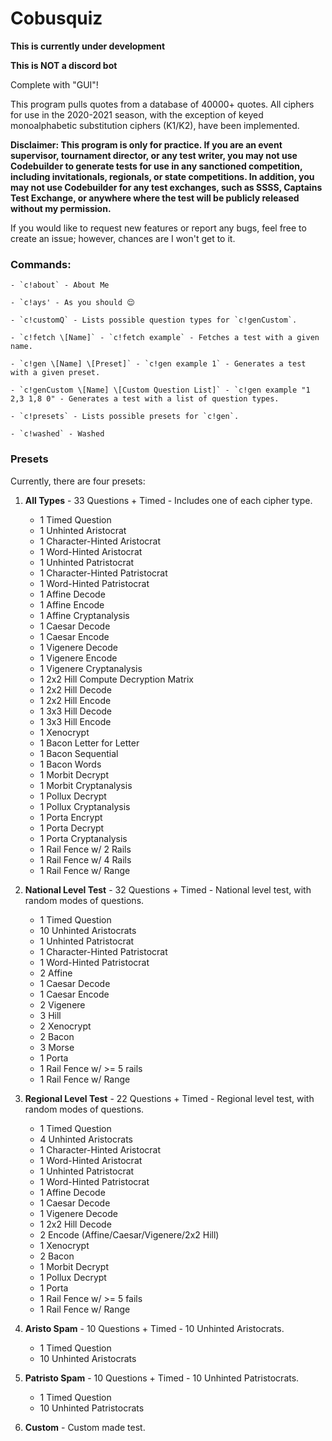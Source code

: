 # Cobusquiz

**This is currently under development**

**This is NOT a discord bot**


Complete with "GUI"!

This program pulls quotes from a database of 40000+ quotes. All ciphers for use in the 2020-2021 season, with the exception of keyed monoalphabetic substitution ciphers (K1/K2), have been implemented.

**Disclaimer: This program is only for practice. If you are an event supervisor, tournament director, or any test writer, you may not use Codebuilder to generate tests for use in any sanctioned competition, including invitationals, regionals, or state competitions. In addition, you may not use Codebuilder for any test exchanges, such as SSSS, Captains Test Exchange, or anywhere where the test will be publicly released without my permission.**

If you would like to request new features or report any bugs, feel free to create an issue; however, chances are I won't get to it.

### Commands: ###

    - `c!about` - About Me

    - `c!ays' - As you should 😌

    - `c!customQ` - Lists possible question types for `c!genCustom`.
   
    - `c!fetch \[Name]` - `c!fetch example` - Fetches a test with a given name.

    - `c!gen \[Name] \[Preset]` - `c!gen example 1` - Generates a test with a given preset.
    
    - `c!genCustom \[Name] \[Custom Question List]` - `c!gen example "1 2,3 1,8 0" - Generates a test with a list of question types.
    
    - `c!presets` - Lists possible presets for `c!gen`.
    
    - `c!washed` - Washed

### Presets ###
Currently, there are four presets:

1.  **All Types** - 33 Questions + Timed - Includes one of each cipher type.
    - 1 Timed Question
    - 1 Unhinted Aristocrat
    - 1 Character-Hinted Aristocrat
    - 1 Word-Hinted Aristocrat
    - 1 Unhinted Patristocrat
    - 1 Character-Hinted Patristocrat
    - 1 Word-Hinted Patristocrat
    - 1 Affine Decode
    - 1 Affine Encode
    - 1 Affine Cryptanalysis
    - 1 Caesar Decode
    - 1 Caesar Encode
    - 1 Vigenere Decode
    - 1 Vigenere Encode
    - 1 Vigenere Cryptanalysis
    - 1 2x2 Hill Compute Decryption Matrix
    - 1 2x2 Hill Decode
    - 1 2x2 Hill Encode
    - 1 3x3 Hill Decode
    - 1 3x3 Hill Encode
    - 1 Xenocrypt
    - 1 Bacon Letter for Letter
    - 1 Bacon Sequential
    - 1 Bacon Words
    - 1 Morbit Decrypt
    - 1 Morbit Cryptanalysis
    - 1 Pollux Decrypt
    - 1 Pollux Cryptanalysis
    - 1 Porta Encrypt
    - 1 Porta Decrypt
    - 1 Porta Cryptanalysis
    - 1 Rail Fence w/ 2 Rails
    - 1 Rail Fence w/ 4 Rails
    - 1 Rail Fence w/ Range
   
2.  **National Level Test** - 32 Questions + Timed - National level test, with random modes of questions.
    - 1 Timed Question
    - 10 Unhinted Aristocrats
    - 1 Unhinted Patristocrat
    - 1 Character-Hinted Patristocrat
    - 1 Word-Hinted Patristocrat
    - 2 Affine 
    - 1 Caesar Decode
    - 1 Caesar Encode
    - 2 Vigenere
    - 3 Hill
    - 2 Xenocrypt
    - 2 Bacon
    - 3 Morse
    - 1 Porta
    - 1 Rail Fence w/ >= 5 rails
    - 1 Rail Fence w/ Range

3.  **Regional Level Test** - 22 Questions + Timed - Regional level test, with random modes of questions.
    - 1 Timed Question
    - 4 Unhinted Aristocrats
    - 1 Character-Hinted Aristocrat
    - 1 Word-Hinted Aristocrat
    - 1 Unhinted Patristocrat
    - 1 Word-Hinted Patristocrat
    - 1 Affine Decode
    - 1 Caesar Decode
    - 1 Vigenere Decode
    - 1 2x2 Hill Decode
    - 2 Encode (Affine/Caesar/Vigenere/2x2 Hill)
    - 1 Xenocrypt
    - 2 Bacon
    - 1 Morbit Decrypt
    - 1 Pollux Decrypt
    - 1 Porta
    - 1 Rail Fence w/ >= 5 fails
    - 1 Rail Fence w/ Range
    
4.  **Aristo Spam** - 10 Questions + Timed - 10 Unhinted Aristocrats.
    - 1 Timed Question
    - 10 Unhinted Aristocrats
    
5.  **Patristo Spam** - 10 Questions + Timed - 10 Unhinted Patristocrats.
    - 1 Timed Question
    - 10 Unhinted Patristocrats
    
6.  **Custom** - Custom made test.
